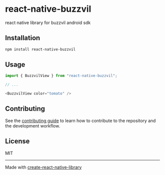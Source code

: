# react-native-buzzvil

react native library for buzzvil android sdk

## Installation

```sh
npm install react-native-buzzvil
```

## Usage

```js
import { BuzzvilView } from "react-native-buzzvil";

// ...

<BuzzvilView color="tomato" />
```

## Contributing

See the [contributing guide](CONTRIBUTING.md) to learn how to contribute to the repository and the development workflow.

## License

MIT

---

Made with [create-react-native-library](https://github.com/callstack/react-native-builder-bob)
